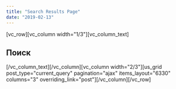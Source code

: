 ```yaml
---
title: "Search Results Page"
date: "2019-02-13"
---
```


\[vc\_row\]\[vc\_column width="1/3"\]\[vc\_column\_text\]

## Поиск

\[/vc\_column\_text\]\[/vc\_column\]\[vc\_column width="2/3"\]\[us\_grid post\_type="current\_query" pagination="ajax" items\_layout="6330" columns="3" overriding\_link="post"\]\[/vc\_column\]\[/vc\_row\]
